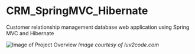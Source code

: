 # CRM_SpringMVC_Hibernate

Customer relationship management database web application using Spring MVC and Hibernate

![Image of Project Overview](https://i.imgur.com/pA93eVb.png)
*Image courtesy of luv2code.com*

